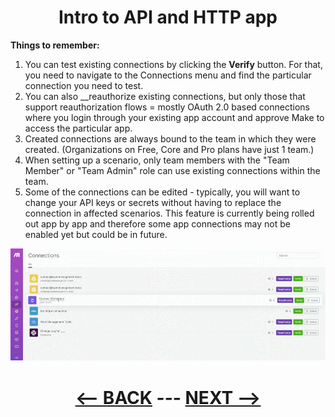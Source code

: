 <div align="center">

# Intro to API and HTTP app


</div>

__Things to remember:__

1. You can test existing connections by clicking the __Verify__ button. For that, you need to navigate to the Connections menu and find the particular connection you need to test.
2. You can also __reauthorize existing connections, but only those that support reauthorization flows = mostly OAuth 2.0 based connections where you login through your existing app account and approve Make to access the particular app.
3. Created connections are always bound to the team in which they were created. (Organizations on Free, Core and Pro plans have just 1 team.)
4. When setting up a scenario, only team members with the "Team Member" or "Team Admin" role can use existing connections within the team.
5. Some of the connections can be edited - typically, you will want to change your API keys or secrets without having to replace the connection in affected scenarios. This feature is currently being rolled out app by app and therefore some app connections may not be enabled yet but could be in future.

![Managing connections](pic/l3managingconnections.gif)


<div align="center">


  
# [<-- BACK](l3managingconnections.md) --- [NEXT -->](.md)
</div>
